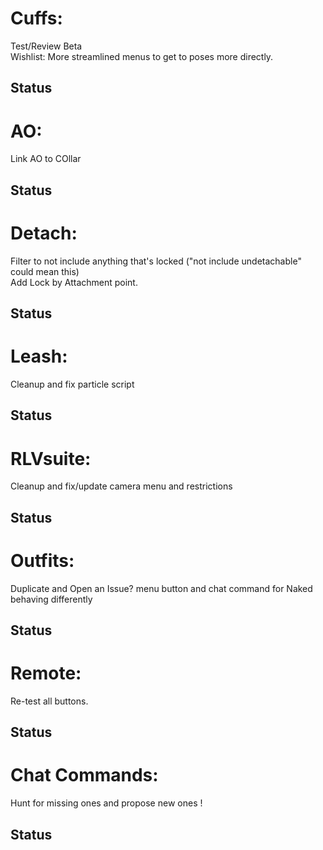# Cuffs:
Test/Review Beta  
Wishlist:  More streamlined menus to get to poses more directly.   
## Status

# AO:
Link AO to COllar
## Status

# Detach:
Filter to not include anything that's locked ("not include undetachable" could mean this)   
Add Lock by Attachment point.
## Status

# Leash:
Cleanup and fix particle script
## Status

# RLVsuite:  
Cleanup and fix/update camera menu and restrictions
## Status

# Outfits:  
Duplicate and Open an Issue? menu button and chat command for Naked behaving differently
## Status 
# Remote:  
Re-test all buttons.  
## Status

# Chat Commands:  
Hunt for missing ones and propose new ones !
## Status
